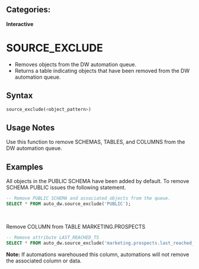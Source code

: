 ## Categories:
**Interactive**

# SOURCE_EXCLUDE

- Removes objects from the DW automation queue.
- Returns a table indicating objects that have been removed from the DW automation queue. 

## Syntax
``` SQL
source_exclude(<object_pattern>)
```

## Usage Notes
Use this function to remove SCHEMAS, TABLES, and COLUMNS from the DW automation queue.

## Examples

All objects in the PUBLIC SCHEMA have been added by default.  To remove SCHEMA PUBLIC issues the following statement.
```sql
-- Remove PUBLIC SCHEMA and associated objects from the queue.
SELECT * FROM auto_dw.source_exclude('PUBLIC');
```
<br>
 
Remove COLUMN from TABLE MARKETING.PROSPECTS
```sql
-- Remove attribute LAST_REACHED_TS 
SELECT * FROM auto_dw.source_exclude('marketing.prospects.last_reached_ts');
```
**Note:** If automations warehoused this column, automations will not remove the associated column or data. 

